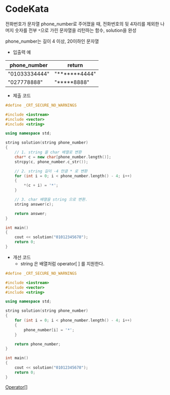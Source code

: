 # CodeKata

전화번호가 문자열 phone_number로 주어졌을 때, 전화번호의 뒷 4자리를 제외한 나머지 숫자를 전부 `*`으로 가린 문자열을 리턴하는 함수, solution을 완성

phone_number는 길이 4 이상, 20이하인 문자열

- 입출력 예

| phone_number  | return        |
| ------------- | ------------- |
| "01033334444" | "*******4444" |
| "027778888"   | "*****8888"   |

- 제출 코드
```c++
#define _CRT_SECURE_NO_WARNINGS

#include <iostream>
#include <vector>
#include <string>

using namespace std;

string solution(string phone_number)
{
	// 1. string 을 char 배열로 변환
	char* c = new char[phone_number.length()];
	strcpy(c, phone_number.c_str());

	// 2. string 길이 -4 만큼 * 로 변환
	for (int i = 0; i < phone_number.length() - 4; i++)
	{
		*(c + i) = '*';
	}

	// 3. char 배열을 string 으로 변환.
	string answer(c);

	return answer;
}

int main()
{
	cout << solution("01012345678");
	return 0;
}
```

- 개선 코드
	- string 은 배열처럼 operator\[ ] 를 지원한다.
```c++
#define _CRT_SECURE_NO_WARNINGS

#include <iostream>
#include <vector>
#include <string>

using namespace std;

string solution(string phone_number)
{
	for (int i = 0; i < phone_number.length() - 4; i++)
	{
		phone_number[i] = '*';
	}

	return phone_number;
}

int main()
{
	cout << solution("01012345678");
	return 0;
}
```

[Operator[]](/c++/STL/String.md^fd96f7)
